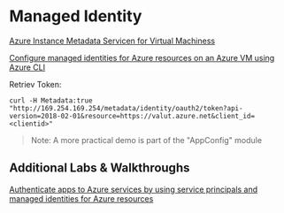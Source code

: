 # Managed Identity

[Azure Instance Metadata Servicen for Virtual Machiness](https://docs.microsoft.com/en-us/azure/virtual-machines/windows/instance-metadata-service)

[Configure managed identities for Azure resources on an Azure VM using Azure CLI](https://docs.microsoft.com/en-us/azure/active-directory/managed-identities-azure-resources/qs-configure-cli-windows-vm)

Retriev Token:

```
curl -H Metadata:true "http://169.254.169.254/metadata/identity/oauth2/token?api-version=2018-02-01&resource=https://valut.azure.net&client_id=<clientid>"
```

> Note: A more practical demo is part of the "AppConfig" module

## Additional Labs & Walkthroughs

[Authenticate apps to Azure services by using service principals and managed identities for Azure resources](https://docs.microsoft.com/en-us/learn/modules/authenticate-apps-with-managed-identities/)
